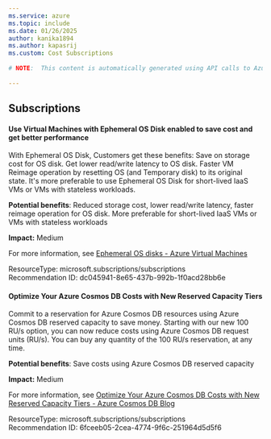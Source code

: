```yaml
---
ms.service: azure
ms.topic: include
ms.date: 01/26/2025
author: kanika1894
ms.author: kapasrij
ms.custom: Cost Subscriptions
  
# NOTE:  This content is automatically generated using API calls to Azure. Any edits made on these files will be overwritten in the next run of the script. 
  
---
```

  
## Subscriptions  
  
<!--dc045941-8e65-437b-992b-1f0acd28bb6e_begin-->

#### Use Virtual Machines with Ephemeral OS Disk enabled to save cost and get better performance  
  
With Ephemeral OS Disk, Customers get these benefits: Save on storage cost for OS disk. Get lower read/write latency to OS disk. Faster VM Reimage operation by resetting OS (and Temporary disk) to its original state. It's more preferable to use Ephemeral OS Disk for short-lived IaaS VMs or VMs with stateless workloads.  
  
**Potential benefits**: Reduced storage cost, lower read/write latency, faster reimage operation for OS disk. More preferable for short-lived IaaS VMs or VMs with stateless workloads  

**Impact:** Medium
  
For more information, see [Ephemeral OS disks - Azure Virtual Machines ](/azure/virtual-machines/windows/ephemeral-os-disks)  

ResourceType: microsoft.subscriptions/subscriptions  
Recommendation ID: dc045941-8e65-437b-992b-1f0acd28bb6e  


<!--dc045941-8e65-437b-992b-1f0acd28bb6e_end-->

<!--6fceeb05-2cea-4774-9f6c-251964d5d5f6_begin-->

#### Optimize Your Azure Cosmos DB Costs with New Reserved Capacity Tiers  
  
Commit to a reservation for Azure Cosmos DB resources using Azure Cosmos DB reserved capacity to save money. Starting with our new 100 RU/s option, you can now reduce costs using Azure Cosmos DB request units (RU/s). You can buy any quantity of the 100 RU/s reservation, at any time.  
  
**Potential benefits**: Save costs using Azure Cosmos DB reserved capacity  

**Impact:** Medium
  
For more information, see [Optimize Your Azure Cosmos DB Costs with New Reserved Capacity Tiers - Azure Cosmos DB Blog](https://devblogs.microsoft.com/cosmosdb/optimize-your-azure-cosmos-db-costs-with-new-reserved-capacity-tiers)  

ResourceType: microsoft.subscriptions/subscriptions  
Recommendation ID: 6fceeb05-2cea-4774-9f6c-251964d5d5f6  


<!--6fceeb05-2cea-4774-9f6c-251964d5d5f6_end-->

<!--articleBody-->
